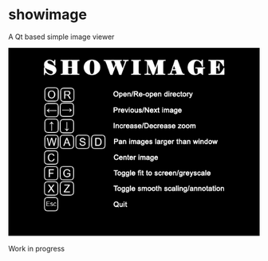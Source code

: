 # showimage
A Qt based simple image viewer

![Showimage keys](assets/showimage.png)


Work in progress
